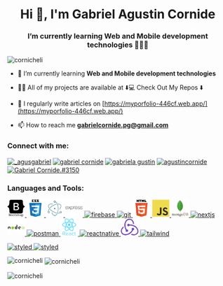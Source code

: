 <h1 align="center">Hi 👋, I'm Gabriel Agustin Cornide</h1>
<h3 align="center"> I’m currently learning Web and Mobile development technologies 👨🏻‍💻</h3>

<p align="left"> <img src="https://komarev.com/ghpvc/?username=cornicheli&label=Profile%20views&color=0e75b6&style=flat" alt="cornicheli" /> </p>



- 🌱 I’m currently learning **Web and Mobile development technologies**

- 👨‍💻 All of my projects are available at ⬇️💻 Check Out My Repos ⬇️

- 📝 I regularly write articles on [https://myporfolio-446cf.web.app/](https://myporfolio-446cf.web.app/)

- 📫 How to reach me **gabrielcornide.pg@gmail.com**

<h3 align="left">Connect with me:</h3>
<p align="left">
<a href="https://twitter.com/_agusgabriel" target="blank"><img align="center" src="https://raw.githubusercontent.com/rahuldkjain/github-profile-readme-generator/master/src/images/icons/Social/twitter.svg" alt="_agusgabriel" height="30" width="40" /></a>
<a href="https://linkedin.com/in/gabriel cornide" target="blank"><img align="center" src="https://raw.githubusercontent.com/rahuldkjain/github-profile-readme-generator/master/src/images/icons/Social/linked-in-alt.svg" alt="gabriel cornide" height="30" width="40" /></a>
<a href="https://fb.com/gabriela gustin" target="blank"><img align="center" src="https://raw.githubusercontent.com/rahuldkjain/github-profile-readme-generator/master/src/images/icons/Social/facebook.svg" alt="gabriela gustin" height="30" width="40" /></a>
<a href="https://instagram.com/agustincornide" target="blank"><img align="center" src="https://raw.githubusercontent.com/rahuldkjain/github-profile-readme-generator/master/src/images/icons/Social/instagram.svg" alt="agustincornide" height="30" width="40" /></a>
<a href="https://discord.gg/Gabriel Cornide.#3150" target="blank"><img align="center" src="https://raw.githubusercontent.com/rahuldkjain/github-profile-readme-generator/master/src/images/icons/Social/discord.svg" alt="Gabriel Cornide.#3150" height="30" width="40" /></a>
</p>

<h3 align="left">Languages and Tools:</h3>
<p align="left"> <a href="https://getbootstrap.com" target="_blank" rel="noreferrer"> <img src="https://raw.githubusercontent.com/devicons/devicon/master/icons/bootstrap/bootstrap-plain-wordmark.svg" alt="bootstrap" width="40" height="40"/> </a> <a href="https://www.w3schools.com/css/" target="_blank" rel="noreferrer"> <img src="https://raw.githubusercontent.com/devicons/devicon/master/icons/css3/css3-original-wordmark.svg" alt="css3" width="40" height="40"/> </a> <a href="https://www.electronjs.org" target="_blank" rel="noreferrer"> <img src="https://raw.githubusercontent.com/devicons/devicon/master/icons/electron/electron-original.svg" alt="electron" width="40" height="40"/> </a> <a href="https://expressjs.com" target="_blank" rel="noreferrer"> <img src="https://raw.githubusercontent.com/devicons/devicon/master/icons/express/express-original-wordmark.svg" alt="express" width="40" height="40"/> </a> <a href="https://firebase.google.com/" target="_blank" rel="noreferrer"> <img src="https://www.vectorlogo.zone/logos/firebase/firebase-icon.svg" alt="firebase" width="40" height="40"/> </a> <a href="https://git-scm.com/" target="_blank" rel="noreferrer"> <img src="https://www.vectorlogo.zone/logos/git-scm/git-scm-icon.svg" alt="git" width="40" height="40"/> </a> <a href="https://www.w3.org/html/" target="_blank" rel="noreferrer"> <img src="https://raw.githubusercontent.com/devicons/devicon/master/icons/html5/html5-original-wordmark.svg" alt="html5" width="40" height="40"/> </a> <a href="https://developer.mozilla.org/en-US/docs/Web/JavaScript" target="_blank" rel="noreferrer"> <img src="https://raw.githubusercontent.com/devicons/devicon/master/icons/javascript/javascript-original.svg" alt="javascript" width="40" height="40"/> </a> <a href="https://www.mongodb.com/" target="_blank" rel="noreferrer"> <img src="https://raw.githubusercontent.com/devicons/devicon/master/icons/mongodb/mongodb-original-wordmark.svg" alt="mongodb" width="40" height="40"/> </a> <a href="https://nextjs.org/" target="_blank" rel="noreferrer"> <img src="https://cdn.worldvectorlogo.com/logos/nextjs-2.svg" alt="nextjs" width="40" height="40"/> </a> <a href="https://nodejs.org" target="_blank" rel="noreferrer"> <img src="https://raw.githubusercontent.com/devicons/devicon/master/icons/nodejs/nodejs-original-wordmark.svg" alt="nodejs" width="40" height="40"/> </a> <a href="https://postman.com" target="_blank" rel="noreferrer"> <img src="https://www.vectorlogo.zone/logos/getpostman/getpostman-icon.svg" alt="postman" width="40" height="40"/> </a> <a href="https://reactjs.org/" target="_blank" rel="noreferrer"> <img src="https://raw.githubusercontent.com/devicons/devicon/master/icons/react/react-original-wordmark.svg" alt="react" width="40" height="40"/> </a> <a href="https://reactnative.dev/" target="_blank" rel="noreferrer"> <img src="https://reactnative.dev/img/header_logo.svg" alt="reactnative" width="40" height="40"/> </a> <a href="https://redux.js.org" target="_blank" rel="noreferrer"> <img src="https://raw.githubusercontent.com/devicons/devicon/master/icons/redux/redux-original.svg" alt="redux" width="40" height="40"/> </a> <a href="https://tailwindcss.com/" target="_blank" rel="noreferrer"> <img src="https://www.vectorlogo.zone/logos/tailwindcss/tailwindcss-icon.svg" alt="tailwind" width="40" height="40"/> </a> </p>
<a href="https://styled-components.com/" target="_blank" rel="noreferrer"> <img src="https://styled-components.com/logo.png" alt="styled" width="40" height="40"/>
<a href="https://yarnpkg.com/" target="_blank" rel="noreferrer"> <img src="https://p1.hiclipart.com/preview/798/531/796/react-logo-npm-javascript-package-manager-nodejs-github-installation-yarn-png-clipart.jpg" alt="styled" width="40" height="40"/>
</a> </p>

<p><img align="left" src="https://github-readme-stats.vercel.app/api/top-langs?username=cornicheli&show_icons=true&locale=en&layout=compact" alt="cornicheli" /></p>

<p>&nbsp;<img align="center" src="https://github-readme-stats.vercel.app/api?username=cornicheli&show_icons=true&locale=en" alt="cornicheli" /></p>

<p><img align="center" src="https://github-readme-streak-stats.herokuapp.com/?user=cornicheli&" alt="cornicheli" /></p>
